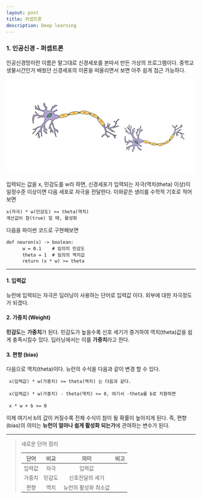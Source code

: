 ```yaml
---
layout: post
title: 퍼셉트론
description: Deep learning
---
```


### 1. 인공신경 - 퍼셉트론
인공신경망이란 이름은 말그대로 신경세포를 본따서 만든 가상의 프로그램이다. 
중학교 생물시간인가 배웠던 신경세포의 이론을 떠올리면서 보면 아주 쉽게 접근 가능하다.

 ![신경망 사진](/assets/images/deep_learning/2018-10-04/neuron.png)
 
 
입력되는 값을 x, 민감도를 w라 하면, 신경세포가 입력되는 자극(역치(theta) 이상)이 
일정수준 이상이면 다음 세포로 자극을 전달한다. 이와같은 생리를 수학적 기호로 적어보면

 ~~~
 x(자극) * w(민감도) >= theta(역치) 
 계산값이 참(true) 일 때, 활성화
 ~~~ 
  
  
  다음을 파이썬 코드로 구현해보면
  
  ~~~
  def neuron(x) -> boolean:
        w = 0.1    # 임의의 민감도
        theta = 1  # 임의의 역치값
        return (x * w) >= theta
  ~~~
------
#### 1. 입력값 
뉴런에 입력되는 자극은 딥러닝이 사용하는 단어로 입력값 이다. 외부에 대한 자극정도가 되겠다.  

#### 2. 가중치 (Weight)
**민감도**는 **가중치**가 된다. 민감도가 높을수록 신호 세기가 증가하여
역치(theta)값을 쉽게 충족시킬수 있다. 딥러닝에서는 이를 **가중치**라고 한다.

#### 3. 편향 (bias)
다음으로 역치(theta)이다. 뉴런의 수식을 다음과 같이 변경 할 수 있다.

~~~
 x(입력값) * w(가중치) >= theta(역치) 는 다음과 같다.
 
 x(입력값) * w(가중치) - theta(역치) >= 0, 여기서 -theta를 b로 치환하면
 
 x * w + b >= 0
~~~

이제 여기서 b의 값이 커질수록 전체 수식이 참이 될 확률이 높아지게 된다. 즉, 편향(bias)의 
의미는 **뉴런이 얼마나 쉽게 활성화 되는가**에 관여하는 변수가 된다.

---
> 새로운 단어 정리 
>
> 단어 | 비교 | 의미 | 비고  
> :---:|:---:|:---:|---  
> 입력값|자극|입력값|
> 가중치|민감도|신호전달의 세기|
> 편향|역치|뉴런의 활성화 최소값|




